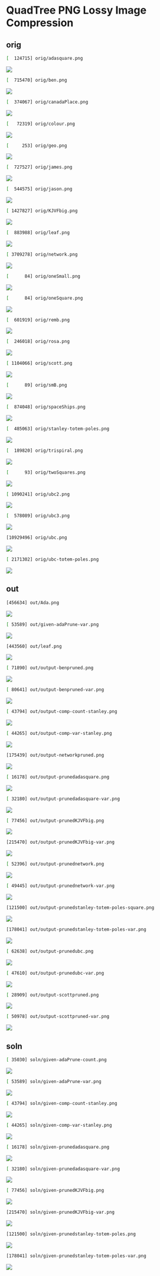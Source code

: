 # QuadTree PNG Lossy Image Compression

## orig
```sh
[  124715] orig/adasquare.png
```
![](orig/adasquare.png)
```sh
[  715470] orig/ben.png
```
![](orig/ben.png)
```sh
[  374067] orig/canadaPlace.png
```
![](orig/canadaPlace.png)
```sh
[   72319] orig/colour.png
```
![](orig/colour.png)
```sh
[     253] orig/geo.png
```
![](orig/geo.png)
```sh
[  727527] orig/james.png
```
![](orig/james.png)
```sh
[  544575] orig/jason.png
```
![](orig/jason.png)
```sh
[ 1427827] orig/KJVFbig.png
```
![](orig/KJVFbig.png)
```sh
[  883988] orig/leaf.png
```
![](orig/leaf.png)
```sh
[ 3709278] orig/network.png
```
![](orig/network.png)
```sh
[      84] orig/oneSmall.png
```
![](orig/oneSmall.png)
```sh
[      84] orig/oneSquare.png
```
![](orig/oneSquare.png)
```sh
[  601919] orig/remb.png
```
![](orig/remb.png)
```sh
[  246018] orig/rosa.png
```
![](orig/rosa.png)
```sh
[ 1104066] orig/scott.png
```
![](orig/scott.png)
```sh
[      89] orig/smB.png
```
![](orig/smB.png)
```sh
[  874048] orig/spaceShips.png
```
![](orig/spaceShips.png)
```sh
[  485063] orig/stanley-totem-poles.png
```
![](orig/stanley-totem-poles.png)
```sh
[  189820] orig/trispiral.png
```
![](orig/trispiral.png)
```sh
[      93] orig/twoSquares.png
```
![](orig/twoSquares.png)
```sh
[ 1090241] orig/ubc2.png
```
![](orig/ubc2.png)
```sh
[  578089] orig/ubc3.png
```
![](orig/ubc3.png)
```sh
[10929496] orig/ubc.png
```
![](orig/ubc.png)
```sh
[ 2171302] orig/ubc-totem-poles.png
```
![](orig/ubc-totem-poles.png)

## out
```sh
[456634] out/Ada.png
```
![](out/Ada.png)
```sh
[ 53589] out/given-adaPrune-var.png
```
![](out/given-adaPrune-var.png)
```sh
[443560] out/leaf.png
```
![](out/leaf.png)
```sh
[ 71890] out/output-benpruned.png
```
![](out/output-benpruned.png)
```sh
[ 80641] out/output-benpruned-var.png
```
![](out/output-benpruned-var.png)
```sh
[ 43794] out/output-comp-count-stanley.png
```
![](out/output-comp-count-stanley.png)
```sh
[ 44265] out/output-comp-var-stanley.png
```
![](out/output-comp-var-stanley.png)
```sh
[175439] out/output-networkpruned.png
```
![](out/output-networkpruned.png)
```sh
[ 16178] out/output-prunedadasquare.png
```
![](out/output-prunedadasquare.png)
```sh
[ 32180] out/output-prunedadasquare-var.png
```
![](out/output-prunedadasquare-var.png)
```sh
[ 77456] out/output-prunedKJVFbig.png
```
![](out/output-prunedKJVFbig.png)
```sh
[215470] out/output-prunedKJVFbig-var.png
```
![](out/output-prunedKJVFbig-var.png)
```sh
[ 52396] out/output-prunednetwork.png
```
![](out/output-prunednetwork.png)
```sh
[ 49445] out/output-prunednetwork-var.png
```
![](out/output-prunednetwork-var.png)
```sh
[121500] out/output-prunedstanley-totem-poles-square.png
```
![](out/output-prunedstanley-totem-poles-square.png)
```sh
[178041] out/output-prunedstanley-totem-poles-var.png
```
![](out/output-prunedstanley-totem-poles-var.png)
```sh
[ 62638] out/output-prunedubc.png
```
![](out/output-prunedubc.png)
```sh
[ 47610] out/output-prunedubc-var.png
```
![](out/output-prunedubc-var.png)
```sh
[ 28909] out/output-scottpruned.png
```
![](out/output-scottpruned.png)
```sh
[ 50978] out/output-scottpruned-var.png
```
![](out/output-scottpruned-var.png)

## soln
```sh
[ 35030] soln/given-adaPrune-count.png
```
![](soln/given-adaPrune-count.png)
```sh
[ 53589] soln/given-adaPrune-var.png
```
![](soln/given-adaPrune-var.png)
```sh
[ 43794] soln/given-comp-count-stanley.png
```
![](soln/given-comp-count-stanley.png)
```sh
[ 44265] soln/given-comp-var-stanley.png
```
![](soln/given-comp-var-stanley.png)
```sh
[ 16178] soln/given-prunedadasquare.png
```
![](soln/given-prunedadasquare.png)
```sh
[ 32180] soln/given-prunedadasquare-var.png
```
![](soln/given-prunedadasquare-var.png)
```sh
[ 77456] soln/given-prunedKJVFbig.png
```
![](soln/given-prunedKJVFbig.png)
```sh
[215470] soln/given-prunedKJVFbig-var.png
```
![](soln/given-prunedKJVFbig-var.png)
```sh
[121500] soln/given-prunedstanley-totem-poles.png
```
![](soln/given-prunedstanley-totem-poles.png)
```sh
[178041] soln/given-prunedstanley-totem-poles-var.png
```
![](soln/given-prunedstanley-totem-poles-var.png)

